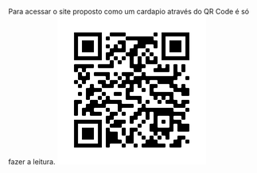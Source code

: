 Para acessar o site proposto como um cardapio através do QR Code é só fazer a leitura.
![](./frame.png)
